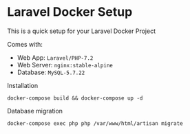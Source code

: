# Laravel Docker Setup

This is a quick setup for your Laravel Docker Project

Comes with:

- Web App: `Laravel/PHP-7.2`
- Web Server: `nginx:stable-alpine`
- Database: `MySQL-5.7.22`

Installation

    docker-compose build && docker-compose up -d

Database migration

    docker-compose exec php php /var/www/html/artisan migrate
